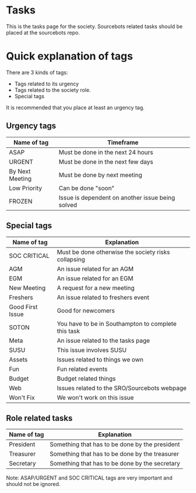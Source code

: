 # Tasks
This is the tasks page for the society. Sourcebots related tasks should be placed at the sourcebots repo. 

# Quick explanation of tags
There are 3 kinds of tags:
- Tags related to its urgency 
- Tags related to the society role. 
- Special tags

It is recommended that you place at least an urgency tag.

## Urgency tags

| Name of tag | Timeframe |
| ----------- | ----------- |
| ASAP | Must be done in the next 24 hours | 
| URGENT  | Must be done in the next few days |
| By Next Meeting | Must be done by next meeting |
| Low Priority | Can be done "soon" |
| FROZEN | Issue is dependent on another issue being solved |

## Special tags

| Name of tag | Explanation |
| ----------- | ----------- |
| SOC CRITICAL | Must be done otherwise the society risks collapsing |
| AGM | An issue related for an AGM |
| EGM | An issue related for an EGM |
| New Meeting  | A request for a new meeting |
| Freshers | An issue related to freshers event |
| Good First Issue | Good for newcomers |
| SOTON  | You have to be in Southampton to complete this task |
| Meta  | An issue related to the tasks page |
| SUSU  | This issue involves SUSU |
| Assets | Issues related to things we own |
| Fun | Fun related events |
| Budget | Budget related things |
| Web | Issues related to the SRO/Sourcebots webpage |
| Won't Fix | We won't work on this issue |

## Role related tasks
| Name of tag | Explanation |
| ----------- | ----------- |
| President  | Something that has to be done by the president |
| Treasurer | Something that has to be done by the treasurer |
| Secretary | Something that has to be done by the secretary |

Note: ASAP/URGENT and SOC CRITICAL tags are very important and should not be ignored. 
